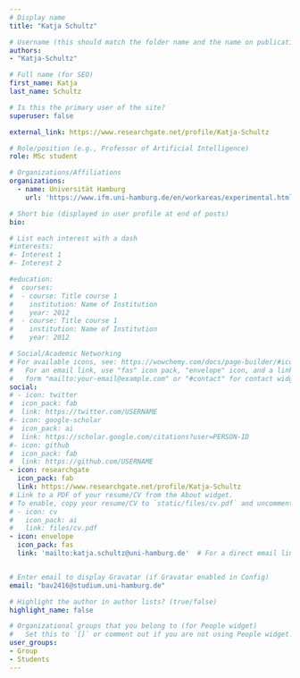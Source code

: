 ```yaml
---
# Display name
title: "Katja Schultz"

# Username (this should match the folder name and the name on publications)
authors:
- "Katja-Schultz"

# Full name (for SEO)
first_name: Katja
last_name: Schultz

# Is this the primary user of the site?
superuser: false

external_link: https://www.researchgate.net/profile/Katja-Schultz

# Role/position (e.g., Professor of Artificial Intelligence)
role: MSc student

# Organizations/Affiliations
organizations:
  - name: Universität Hamburg
    url: 'https://www.ifm.uni-hamburg.de/en/workareas/experimental.html'

# Short bio (displayed in user profile at end of posts)
bio: 

# List each interest with a dash
#interests:
#- Interest 1
#- Interest 2

#education:
#  courses:
#  - course: Title course 1
#    institution: Name of Institution
#    year: 2012
#  - course: Title course 1
#    institution: Name of Institution
#    year: 2012

# Social/Academic Networking
# For available icons, see: https://wowchemy.com/docs/page-builder/#icons
#   For an email link, use "fas" icon pack, "envelope" icon, and a link in the
#   form "mailto:your-email@example.com" or "#contact" for contact widget.
social:
# - icon: twitter
#  icon_pack: fab
#  link: https://twitter.com/USERNAME
#- icon: google-scholar
#  icon_pack: ai
#  link: https://scholar.google.com/citations?user=PERSON-ID
#- icon: github
#  icon_pack: fab
#  link: https://github.com/USERNAME
- icon: researchgate
  icon_pack: fab
  link: https://www.researchgate.net/profile/Katja-Schultz
# Link to a PDF of your resume/CV from the About widget.
# To enable, copy your resume/CV to `static/files/cv.pdf` and uncomment the lines below.
# - icon: cv
#   icon_pack: ai
#   link: files/cv.pdf
- icon: envelope
  icon_pack: fas
  link: 'mailto:katja.schultz@uni-hamburg.de'  # For a direct email link, use "mailto:test@example.org".


# Enter email to display Gravatar (if Gravatar enabled in Config)
email: "bav2416@studium.uni-hamburg.de"

# Highlight the author in author lists? (true/false)
highlight_name: false

# Organizational groups that you belong to (for People widget)
#   Set this to `[]` or comment out if you are not using People widget.
user_groups:
- Group
- Students
---
```

